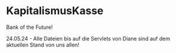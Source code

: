 # KapitalismusKasse
Bank of the Future!

24.05.24 - Alle Dateien bis auf die Servlets von Diane sind auf dem aktuellen Stand von uns allen!
